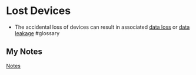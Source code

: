 # Lost Devices
- The accidental loss of devices can result in associated [data loss](data-loss-prevention.md) or [data leakage](data-leakage-prevention.md) #glossary
## My Notes
[Notes](mynotes/lost-devices-notes.md)
